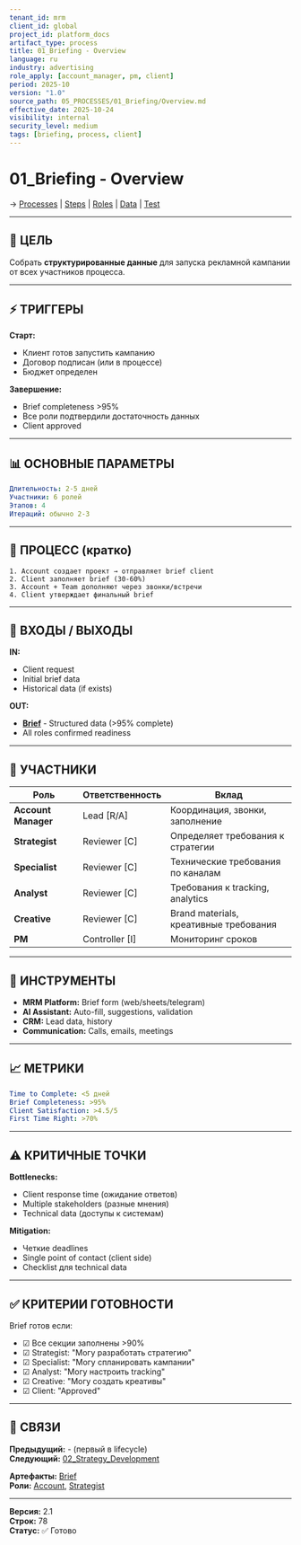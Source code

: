 ```yaml
---
tenant_id: mrm
client_id: global
project_id: platform_docs
artifact_type: process
title: 01_Briefing - Overview
language: ru
industry: advertising
role_apply: [account_manager, pm, client]
period: 2025-10
version: "1.0"
source_path: 05_PROCESSES/01_Briefing/Overview.md
effective_date: 2025-10-24
visibility: internal
security_level: medium
tags: [briefing, process, client]
---
```


# 01_Briefing - Overview

→ [Processes](../_README.md) | [Steps](./Process_Steps.md) | [Roles](./Roles_Responsibilities.md) | [Data](./Data_IO.md) | [Test](./Test_Scenario.md)

---

## 🎯 ЦЕЛЬ

Собрать **структурированные данные** для запуска рекламной кампании от всех участников процесса.

---

## ⚡ ТРИГГЕРЫ

**Старт:**
- Клиент готов запустить кампанию
- Договор подписан (или в процессе)
- Бюджет определен

**Завершение:**
- Brief completeness >95%
- Все роли подтвердили достаточность данных
- Client approved

---

## 📊 ОСНОВНЫЕ ПАРАМЕТРЫ

```yaml
Длительность: 2-5 дней
Участники: 6 ролей
Этапов: 4
Итераций: обычно 2-3
```

---

## 🔄 ПРОЦЕСС (кратко)

```
1. Account создает проект → отправляет brief client
2. Client заполняет brief (30-60%)
3. Account + Team дополняют через звонки/встречи
4. Client утверждает финальный brief
```

---

## 📁 ВХОДЫ / ВЫХОДЫ

**IN:**
- Client request
- Initial brief data
- Historical data (if exists)

**OUT:**
- **[Brief](../../02_ARTIFACTS/Brief/)** - Structured data (>95% complete)
- All roles confirmed readiness

---

## 👥 УЧАСТНИКИ

| Роль | Ответственность | Вклад |
|------|----------------|-------|
| **Account Manager** | Lead [R/A] | Координация, звонки, заполнение |
| **Strategist** | Reviewer [C] | Определяет требования к стратегии |
| **Specialist** | Reviewer [C] | Технические требования по каналам |
| **Analyst** | Reviewer [C] | Требования к tracking, analytics |
| **Creative** | Reviewer [C] | Brand materials, креативные требования |
| **PM** | Controller [I] | Мониторинг сроков |

---

## 🔧 ИНСТРУМЕНТЫ

- **MRM Platform:** Brief form (web/sheets/telegram)
- **AI Assistant:** Auto-fill, suggestions, validation
- **CRM:** Lead data, history
- **Communication:** Calls, emails, meetings

---

## 📈 МЕТРИКИ

```yaml
Time to Complete: <5 дней
Brief Completeness: >95%
Client Satisfaction: >4.5/5
First Time Right: >70%
```

---

## ⚠️ КРИТИЧНЫЕ ТОЧКИ

**Bottlenecks:**
- Client response time (ожидание ответов)
- Multiple stakeholders (разные мнения)
- Technical data (доступы к системам)

**Mitigation:**
- Четкие deadlines
- Single point of contact (client side)
- Checklist для technical data

---

## ✅ КРИТЕРИИ ГОТОВНОСТИ

Brief готов если:
- ☑ Все секции заполнены >90%
- ☑ Strategist: "Могу разработать стратегию"
- ☑ Specialist: "Могу спланировать кампании"
- ☑ Analyst: "Могу настроить tracking"
- ☑ Creative: "Могу создать креативы"
- ☑ Client: "Approved"

---

## 🔗 СВЯЗИ

**Предыдущий:** - (первый в lifecycle)  
**Следующий:** [02_Strategy_Development](../02_Strategy_Development/Overview.md)

**Артефакты:** [Brief](../../02_ARTIFACTS/Brief/)  
**Роли:** [Account](../../01_ROLES/Account_Manager/), [Strategist](../../01_ROLES/Strategist/)

---

**Версия:** 2.1  
**Строк:** 78  
**Статус:** ✅ Готово
